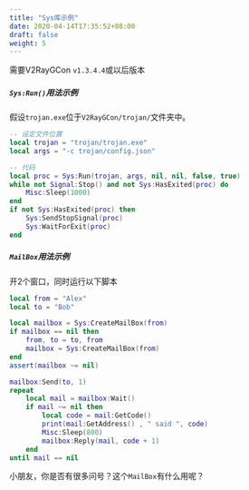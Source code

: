 ```yaml
---
title: "Sys库示例"
date: 2020-04-14T17:35:52+08:00
draft: false
weight: 5
---
```


需要V2RayGCon `v1.3.4.4`或以后版本

##### `Sys:Run()`用法示例
假设`trojan.exe`位于`V2RayGCon/trojan/`文件夹中。
```lua
-- 设定文件位置
local trojan = "trojan/trojan.exe"
local args = "-c trojan/config.json"

-- 代码
local proc = Sys:Run(trojan, args, nil, nil, false, true)
while not Signal:Stop() and not Sys:HasExited(proc) do
    Misc:Sleep(1000)
end
if not Sys:HasExited(proc) then
    Sys:SendStopSignal(proc)
    Sys:WaitForExit(proc)
end
```

##### `MailBox`用法示例
开2个窗口，同时运行以下脚本
```lua
local from = "Alex"
local to = "Bob"

local mailbox = Sys:CreateMailBox(from)
if mailbox == nil then
    from, to = to, from
    mailbox = Sys:CreateMailBox(from)
end
assert(mailbox ~= nil)

mailbox:Send(to, 1)
repeat
    local mail = mailbox:Wait()
    if mail ~= nil then
        local code = mail:GetCode()
        print(mail:GetAddress() , " said ", code)
        Misc:Sleep(800)
        mailbox:Reply(mail, code + 1)
    end
until mail == nil
```
小朋友，你是否有很多问号？这个`MailBox`有什么用呢？   